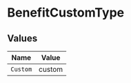# BenefitCustomType


## Values

| Name     | Value    |
| -------- | -------- |
| `Custom` | custom   |